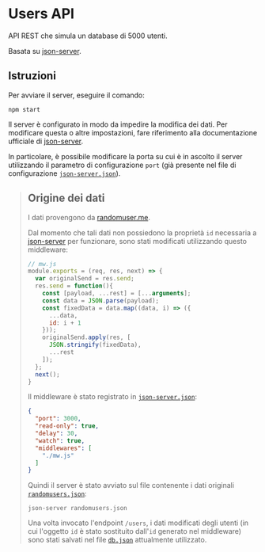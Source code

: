 # Users API

API REST che simula un database di 5000 utenti.

Basata su [json-server].

## Istruzioni

Per avviare il server, eseguire il comando:

```shell
npm start
```

Il server è configurato in modo da impedire la modifica dei dati. Per modificare
questa o altre impostazioni, fare riferimento alla documentazione ufficiale di
[json-server].

In particolare, è possibile modificare la porta su cui è in ascolto il server
utilizzando il parametro di configurazione `port` (già presente nel file di
configurazione [`json-server.json`](./json-server.json)).

> ## Origine dei dati
> 
> I dati provengono da [randomuser.me].
> 
> Dal momento che tali dati non possiedono la proprietà `id` necessaria a
> [json-server] per funzionare, sono stati modificati utilizzando questo
> middleware:
> 
> ```js
> // mw.js
> module.exports = (req, res, next) => {
>   var originalSend = res.send;
>   res.send = function(){
>     const [payload, ...rest] = [...arguments];
>     const data = JSON.parse(payload);
>     const fixedData = data.map((data, i) => ({
>       ...data,
>       id: i + 1
>     }));
>     originalSend.apply(res, [
>       JSON.stringify(fixedData),
>       ...rest
>     ]);
>   };
>   next();
> }
> ```
> 
> Il middleware è stato registrato in [`json-server.json`](./json-server.json):
> 
> ```json
> {
>   "port": 3000,
>   "read-only": true,
>   "delay": 30,
>   "watch": true,
>   "middlewares": [
>     "./mw.js"
>   ]
> }
> ```
> 
> Quindi il server è stato avviato sul file contenente i dati originali
> [`randomusers.json`](./randomusers.json):
> 
> ```shell
> json-server randomusers.json
> ```
> 
> Una volta invocato l'endpoint `/users`, i dati modificati degli utenti (in cui
> l'oggetto `id` è stato sostituito dall'`id` generato nel middleware) sono
> stati salvati nel file [`db.json`](./db.json) attualmente utilizzato.

[json-server]: https://github.com/typicode/json-server
[randomuser.me]: https://randomuser.me/
